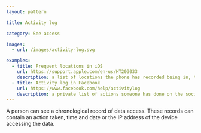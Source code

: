 ```yaml
---
layout: pattern

title: Activity log

category: See access

images:
  - url: /images/activity-log.svg

examples:
  - title: Frequent locations in iOS
    url: https://support.apple.com/en-us/HT203033
    description: a list of locations the phone has recorded being in, to help Siri decide a persons home and work location
  - title: Activity log in Facebook
    url: https://www.facebook.com/help/activitylog
    description: a private list of actions someone has done on the social network, such as searches, likes and comments
---
```


A person can see a chronological record of data access. These records can contain an action taken, time and date or the IP address of the device accessing the data.
